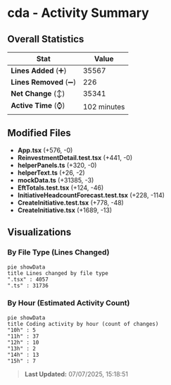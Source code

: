 # cda - Activity Summary 

## Overall Statistics

| Stat                   | Value                                                             |
| ---------------------- | ----------------------------------------------------------------- |
| **Lines Added** (➕)   | 35567                                          |
| **Lines Removed** (➖) | 226                                        |
| **Net Change** (↕)    | 35341                |
| **Active Time** (⌚)   | 102 minutes |


## Modified Files
- **App.tsx** (+576, -0)
- **ReinvestmentDetail.test.tsx** (+441, -0)
- **helperPanels.ts** (+320, -0)
- **helperText.ts** (+26, -2)
- **mockData.ts** (+31385, -3)
- **EftTotals.test.tsx** (+124, -46)
- **InitiativeHeadcountForecast.test.tsx** (+228, -114)
- **CreateInitiative.test.tsx** (+778, -48)
- **CreateInitiative.tsx** (+1689, -13)

## Visualizations

### By File Type (Lines Changed)

```mermaid
pie showData
title Lines changed by file type
".tsx" : 4057
".ts" : 31736
```

### By Hour (Estimated Activity Count)

```mermaid
pie showData
title Coding activity by hour (count of changes)
"10h" : 5
"11h" : 37
"12h" : 10
"13h" : 2
"14h" : 13
"15h" : 7
```


> **Last Updated:** 07/07/2025, 15:18:51